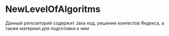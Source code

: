 # NewLevelOfAlgoritms
Данный репозиторий содержит Java код, решение контестов Яндекса, а также материал для подготовки к ним
